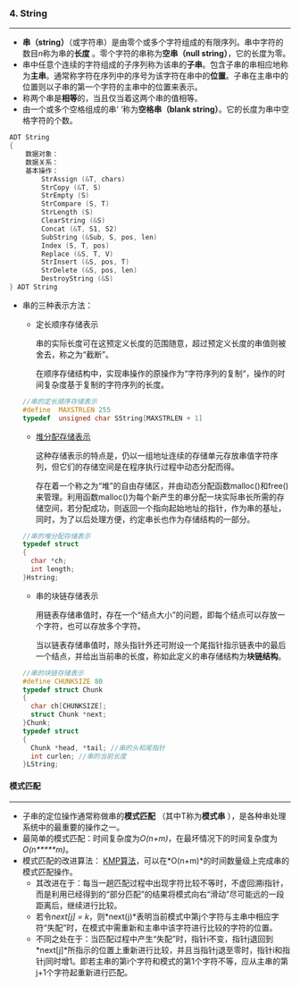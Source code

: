 ### 4. String

***

* **串（string）**（或字符串）是由零个或多个字符组成的有限序列。串中字符的数目*n*称为串的**长度** 。零个字符的串称为**空串（null string）**，它的长度为零。
* 串中任意个连续的字符组成的子序列称为该串的**子串**。包含子串的串相应地称为**主串**。通常称字符在序列中的序号为该字符在串中的**位置**。子串在主串中的位置则以子串的第一个字符的主串中的位置来表示。
* 称两个串是**相等**的，当且仅当着这两个串的值相等。
* 由一个或多个空格组成的串‘ ’称为**空格串（blank string）**。它的长度为串中空格字符的个数。

```c++
ADT String
{
	数据对象：
	数据关系：
	基本操作：
		StrAssign (&T, chars)
		StrCopy (&T, S)
		StrEmpty (S)
		StrCompare (S, T)
		StrLength (S)
		ClearString (&S)
		Concat (&T, S1, S2)
		SubString (&Sub, S, pos, len)
		Index (S, T, pos)
		Replace (&S, T, V)
		StrInsert (&S, pos, T)
		StrDelete (&S, pos, len)
		DestroyString (&S)
} ADT String
```

* 串的三种表示方法：

  * 定长顺序存储表示

    串的实际长度可在这预定义长度的范围随意，超过预定义长度的串值则被舍去，称之为“截断”。
    
    在顺序存储结构中，实现串操作的原操作为“字符序列的复制“，操作的时间复杂度基于复制的字符序列的长度。

  ```c++
  //串的定长顺序存储表示
  #define  MAXSTRLEN 255 
  typedef  unsigned char SString[MAXSTRLEN + 1]
  ```

  * [堆分配存储表示](https://github.com/fantasia85/data-structure/tree/master/fouth_string/string)

    这种存储表示的特点是，仍以一组地址连续的存储单元存放串值字符序列，但它们的存储空间是在程序执行过程中动态分配而得。

    存在着一个称之为“堆”的自由存储区，并由动态分配函数malloc()和free()来管理。利用函数malloc()为每个新产生的串分配一块实际串长所需的存储空间，若分配成功，则返回一个指向起始地址的指针，作为串的基址，同时，为了以后处理方便，约定串长也作为存储结构的一部分。

  ```c++
  //串的堆分配存储表示
  typedef struct
  {
  	char *ch;
  	int length;
  }Hstring;
  ```

  * 串的块链存储表示

    用链表存储串值时，存在一个“结点大小”的问题，即每个结点可以存放一个字符，也可以存放多个字符。

    当以链表存储串值时，除头指针外还可附设一个尾指针指示链表中的最后一个结点，并给出当前串的长度，称如此定义的串存储结构为**块链结构**。

  ```c++
  //串的块链存储表示
  #define CHUNKSIZE 80
  typedef struct Chunk
  {
  	char ch[CHUNKSIZE];
  	struct Chunk *next;
  }Chunk;
  typedef struct
  {
  	Chunk *head, *tail; //串的头和尾指针
  	int curlen; //串的当前长度
  }LString;
  ```


#### **模式匹配**

***

* 子串的定位操作通常称做串的**模式匹配** （其中T称为**模式串** ），是各种串处理系统中的最重要的操作之一。
* 最简单的模式匹配：时间复杂度为*O(n+m)*，在最坏情况下的时间复杂度为*O(n*****m)*。
* 模式匹配的改进算法： [KMP算法](https://github.com/fantasia85/data-structure/blob/master/fouth_string/string/Index_match.cpp)，可以在*O(n+m)*的时间数量级上完成串的模式匹配操作。
  * 其改进在于：每当一趟匹配过程中出现字符比较不等时，不虚回溯i指针，而是利用已经得到的“部分匹配”的结果将模式向右“滑动”尽可能远的一段距离后，继续进行比较。
  * 若令*next[j] = k*，则*next(j)*表明当前模式中第j个字符与主串中相应字符“失配”时，在模式中需重新和主串中该字符进行比较的字符的位置。
  * 不同之处在于：当匹配过程中产生“失配”时，指针i不变，指针j退回到*next[j]*所指示的位置上重新进行比较，并且当指针j退至零时，指针i和指针j同时增1。即若主串的第i个字符和模式的第1个字符不等，应从主串的第j+1个字符起重新进行匹配。